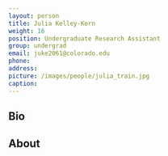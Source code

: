 ```yaml
---
layout: person
title: Julia Kelley-Kern
weight: 16
position: Undergraduate Research Assistant
group: undergrad
email: juke2061@colorado.edu
phone:
address:
picture: /images/people/julia_train.jpg
caption:  
---
```


## Bio

## About
